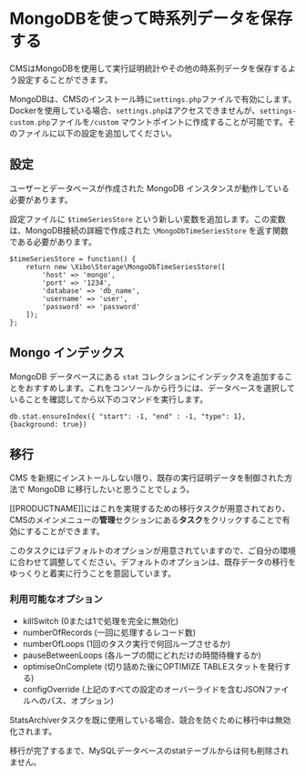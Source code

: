 <!--toc=cms_config-->

# MongoDBを使って時系列データを保存する

CMSはMongoDBを使用して実行証明統計やその他の時系列データを保存するよう設定することができます。

MongoDBは、CMSのインストール時に`settings.php`ファイルで有効にします。Dockerを使用している場合、`settings.php`はアクセスできませんが、`settings-custom.php`ファイルを`/custom` マウントポイントに作成することが可能です。そのファイルに以下の設定を追加してください。

## 設定

ユーザーとデータベースが作成された MongoDB インスタンスが動作している必要があります。

設定ファイルに `$timeSeriesStore` という新しい変数を追加します。この変数は、MongoDB接続の詳細で作成された `\MongoDbTimeSeriesStore` を返す関数である必要があります。

```
$timeSeriesStore = function() {
    return new \Xibo\Storage\MongoDbTimeSeriesStore([
        'host' => 'mongo',
        'port' => '1234',
        'database' => 'db_name',
        'username' => 'user',
        'password' => 'password'
    ]);
};
```

## Mongo インデックス

MongoDB データベースにある `stat` コレクションにインデックスを追加することをおすすめします。これをコンソールから行うには、データベースを選択していることを確認してから以下のコマンドを実行します。

```
db.stat.ensureIndex({ "start": -1, "end" : -1, "type": 1}, {background: true}) 
```

## 移行
CMS を新規にインストールしない限り、既存の実行証明データを制御された方法で MongoDB に移行したいと思うことでしょう。

[[PRODUCTNAME]]にはこれを実現するための移行タスクが用意されており、CMSのメインメニューの**管理**セクションにある**タスク**をクリックすることで有効にすることができます。

このタスクにはデフォルトのオプションが用意されていますので、ご自分の環境に合わせて調整してください。デフォルトのオプションは、既存データの移行をゆっくりと着実に行うことを意図しています。

### 利用可能なオプション

- killSwitch (0または1で処理を完全に無効化)
- numberOfRecords (一回に処理するレコード数)
- numberOfLoops (1回のタスク実行で何回ループさせるか)
- pauseBetweenLoops (各ループの間にどれだけの時間待機するか)
- optimiseOnComplete (切り詰めた後にOPTIMIZE TABLEスタットを発行する)
- configOverride (上記のすべての設定のオーバーライドを含むJSONファイルへのパス、オプション)

StatsArchiverタスクを既に使用している場合、競合を防ぐために移行中は無効化されます。

移行が完了するまで、MySQLデータベースのstatテーブルからは何も削除されません。
